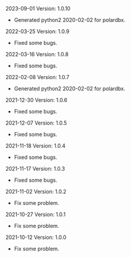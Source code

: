 2023-09-01 Version: 1.0.10
- Generated python2 2020-02-02 for polardbx.

2022-03-25 Version: 1.0.9
- Fixed some bugs.

2022-03-16 Version: 1.0.8
- Fixed some bugs.

2022-02-08 Version: 1.0.7
- Generated python2 2020-02-02 for polardbx.

2021-12-30 Version: 1.0.6
- Fixed some bugs.

2021-12-07 Version: 1.0.5
- Fixed some bugs.

2021-11-18 Version: 1.0.4
- Fixed some bugs.

2021-11-17 Version: 1.0.3
- Fixed some bugs.

2021-11-02 Version: 1.0.2
- Fix some problem.

2021-10-27 Version: 1.0.1
- Fix some problem.

2021-10-12 Version: 1.0.0
- Fix some problem.

